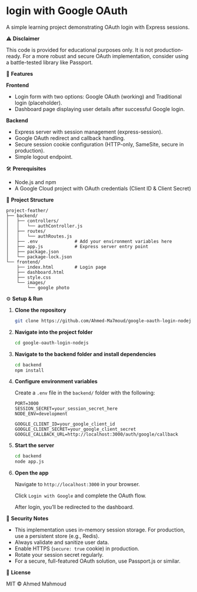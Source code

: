 # login with Google OAuth 

A simple learning project demonstrating OAuth login with Express sessions.

⚠️ **Disclaimer**

This code is provided for educational purposes only. It is not production-ready. For a more robust and secure OAuth implementation, consider using a battle-tested library like Passport.

🚀 **Features**

**Frontend**

* Login form with two options: Google OAuth (working) and Traditional login (placeholder).
* Dashboard page displaying user details after successful Google login.

**Backend**

* Express server with session management (express-session).
* Google OAuth redirect and callback handling.
* Secure session cookie configuration (HTTP-only, SameSite, secure in production).
* Simple logout endpoint.

🛠️ **Prerequisites**

* Node.js and npm
* A Google Cloud project with OAuth credentials (Client ID & Client Secret)

📁 **Project Structure**

```
project-feather/
├── backend/
│   ├── controllers/
│   │   └── authController.js
│   ├── routes/
│   │   └── authRoutes.js
│   ├── .env              # Add your environment variables here
│   ├── app.js            # Express server entry point
│   ├── package.json
│   └── package-lock.json
└── frontend/
    ├── index.html        # Login page
    ├── dashboard.html
    ├── style.css
    └── images/
        └── google photo
```

⚙️ **Setup & Run**

1.  **Clone the repository**

    ```bash
    git clone https://github.com/Ahmed-Ma7moud/google-oauth-login-nodejs.git
    ```

2.  **Navigate into the project folder**

    ```bash
    cd google-oauth-login-nodejs
    ```

3.  **Navigate to the backend folder and install dependencies**

    ```bash
    cd backend
    npm install
    ```

4.  **Configure environment variables**

    Create a `.env` file in the `backend/` folder with the following:

    ```env
    PORT=3000
    SESSION_SECRET=your_session_secret_here
    NODE_ENV=development

    GOOGLE_CLIENT_ID=your_google_client_id
    GOOGLE_CLIENT_SECRET=your_google_client_secret
    GOOGLE_CALLBACK_URL=http://localhost:3000/auth/google/callback
    ```

5.  **Start the server**

    ```bash
    cd backend
    node app.js
    ```

6.  **Open the app**

    Navigate to `http://localhost:3000` in your browser.

    Click `Login with Google` and complete the OAuth flow.

    After login, you’ll be redirected to the dashboard.

🔐 **Security Notes**

* This implementation uses in-memory session storage. For production, use a persistent store (e.g., Redis).
* Always validate and sanitize user data.
* Enable HTTPS (`secure: true` cookie) in production.
* Rotate your session secret regularly.
* For a secure, full-featured OAuth solution, use Passport.js or similar.

📝 **License**

MIT © Ahmed Mahmoud
